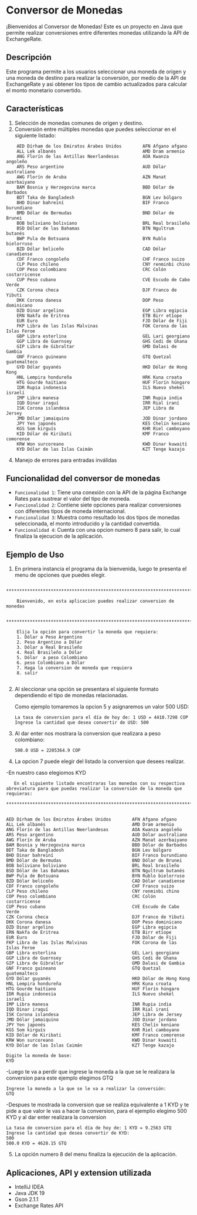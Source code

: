 # Conversor de Monedas

¡Bienvenidos al Conversor de Monedas! 
Este es un proyecto en Java que permite realizar conversiones entre diferentes monedas utilizando la API de ExchangeRate.



## Descripción

Este programa permite a los usuarios seleccionar una moneda de origen y una moneda de destino para realizar la conversión, por medio de la API de ExchangeRate y asi obtener los tipos de cambio actualizados para calcular el monto monetario convertido.


## Características

1. Selección de monedas comunes de origen y destino.
2. Conversión entre múltiples monedas que puedes seleccionar en el siguiente listado:

```plaintext   
    AED	Dírham de los Emiratos Árabes Unidos        AFN	Afgano afgano
    ALL	Lek albanés                                 AMD	Dram armenio
    ANG	Florín de las Antillas Neerlandesas         AOA	Kwanza angoleño
    ARS	Peso argentino                              AUD	Dólar australiano
    AWG	Florín de Aruba                             AZN	Manat azerbaiyano
    BAM	Bosnia y Herzegovina marca                  BBD	Dólar de Barbados
    BDT	Taka de Bangladesh                          BGN	Lev búlgaro
    BHD	Dinar bahreiní                              BIF	Franco burundiano
    BMD	Dólar de Bermudas                           BND	Dólar de Brunei
    BOB	boliviano boliviano                         BRL	Real brasileño
    BSD	Dólar de las Bahamas                        BTN	Ngultrum butanés
    BWP	Pula de Botsuana                            BYN	Rublo bielorruso
    BZD	Dólar beliceño                              CAD	Dólar canadiense
    CDF	Franco congoleño                            CHF	Franco suizo
    CLP	Peso chileno                                CNY	renminbi chino
    COP	Peso colombiano                             CRC	Colón costarricense
    CUP	Peso cubano                                 CVE	Escudo de Cabo Verde
    CZK	Corona checa                                DJF	Franco de Yibuti
    DKK	Corona danesa                               DOP	Peso dominicano
    DZD	Dinar argelino                              EGP	Libra egipcia
    ERN	Nakfa de Eritrea                            ETB	Birr etíope
    EUR	Euro                                        FJD	Dólar de Fiji
    FKP	Libra de las Islas Malvinas                 FOK	Corona de las Islas Feroe
    GBP	Libra esterlina                             GEL	Lari georgiano
    GGP	Libra de Guernsey                           GHS	Cedi de Ghana
    GIP	Libra de Gibraltar                          GMD	Dalasi de Gambia
    GNF	Franco guineano                             GTQ	Quetzal guatemalteco
    GYD	Dólar guyanés                               HKD	Dólar de Hong Kong
    HNL	Lempira hondureña                           HRK	Kuna croata
    HTG	Gourde haitiano                             HUF	Florín húngaro
    IDR	Rupia indonesia                             ILS	Nuevo shekel israelí
    IMP	Libra manesa                                INR	Rupia india
    IQD	Dinar iraquí                                IRR	Rial iraní
    ISK	Corona islandesa                            JEP	Libra de Jersey
    JMD	Dólar jamaiquino                            JOD	Dinar jordano
    JPY	Yen japonés                                 KES	Chelín keniano
    KGS	Som kirguís                                 KHR	Riel camboyano
    KID	Dólar de Kiribati                           KMF	Franco comorense
    KRW	Won surcoreano                              KWD	Dinar kuwaití
    KYD	Dólar de las Islas Caimán                   KZT	Tenge kazajo
````

4. Manejo de errores para entradas inválidas

## Funcionalidad del conversor de monedas


- `Funcionalidad 1`: Tiene una conexión con la API de la página Exchange Rates para sustrear el valor del tipo de moneda.
- `Funcionalidad 2`: Contiene siete opciones para realizar conversiones con diferentes tipos de moneda internacional.
- `Funcionalidad 3`: Muestra como resultado los dos tipos de monedas seleccionada, el monto introducido y la cantidad convertida.
- `Funcionalidad 4`: Cuenta con una opcion numero 8 para salir, lo cual finaliza la ejecucion de la aplicación.
   


## Ejemplo de Uso

1. En primera instancia el programa da la bienvenida, luego te presenta el menu de opciones que puedes elegir.

```plaintext
    ***************************************************************************
    
    Bienvenido, en esta aplicacion puedes realizar conversion de monedas
    
    ***************************************************************************
    
    Elija la opción para convertir la moneda que requiera:
    1. Dólar a Peso Argentino
    2. Peso Argentino a Dólar
    3. Dólar a Real Brasileño
    4. Real Brasileño a Dólar
    5. Dólar  a peso Colombiano
    6. peso Colombiano a Dólar
    7. Haga la conversion de moneda que requiera
    8. salir
    
```

2. Al sleccionar una opción se presentara el siguiente formato dependiendo el tipo de monedas relacionadas.
   
   Como ejemplo tomaremos la opcion 5 y asignaremos un valor 500 USD:

    ```plaintext
    La tasa de conversion para el día de hoy de: 1 USD = 4410.7298 COP
    Ingrese la cantidad que desea convertir de USD: 500
    ```

3. Al dar enter nos mostrara la conversion que realizara a peso colombiano:

   ```plaintext
   500.0 USD = 2205364.9 COP
   ````

4. La opcion 7 puede elegir del listado la conversion que desees realizar.

-En nuestro caso elegiomos KYD

```plaintext
   En el siguiente listado encontraras las monedas con su respectiva abreviatura para que puedas realizar la conversión de la moneda que requieras:

***************************************************************************


AED	Dírham de los Emiratos Árabes Unidos        AFN	Afgano afgano
ALL	Lek albanés                                 AMD	Dram armenio
ANG	Florín de las Antillas Neerlandesas         AOA	Kwanza angoleño
ARS	Peso argentino                              AUD	Dólar australiano
AWG	Florín de Aruba                             AZN	Manat azerbaiyano
BAM	Bosnia y Herzegovina marca                  BBD	Dólar de Barbados
BDT	Taka de Bangladesh                          BGN	Lev búlgaro
BHD	Dinar bahreiní                              BIF	Franco burundiano
BMD	Dólar de Bermudas                           BND	Dólar de Brunei
BOB	boliviano boliviano                         BRL	Real brasileño
BSD	Dólar de las Bahamas                        BTN	Ngultrum butanés
BWP	Pula de Botsuana                            BYN	Rublo bielorruso
BZD	Dólar beliceño                              CAD	Dólar canadiense
CDF	Franco congoleño                            CHF	Franco suizo
CLP	Peso chileno                                CNY	renminbi chino
COP	Peso colombiano                             CRC	Colón costarricense
CUP	Peso cubano                                 CVE	Escudo de Cabo Verde
CZK	Corona checa                                DJF	Franco de Yibuti
DKK	Corona danesa                               DOP	Peso dominicano
DZD	Dinar argelino                              EGP	Libra egipcia
ERN	Nakfa de Eritrea                            ETB	Birr etíope
EUR	Euro                                        FJD	Dólar de Fiji
FKP	Libra de las Islas Malvinas                 FOK	Corona de las Islas Feroe
GBP	Libra esterlina                             GEL	Lari georgiano
GGP	Libra de Guernsey                           GHS	Cedi de Ghana
GIP	Libra de Gibraltar                          GMD	Dalasi de Gambia
GNF	Franco guineano                             GTQ	Quetzal guatemalteco
GYD	Dólar guyanés                               HKD	Dólar de Hong Kong
HNL	Lempira hondureña                           HRK	Kuna croata
HTG	Gourde haitiano                             HUF	Florín húngaro
IDR	Rupia indonesia                             ILS	Nuevo shekel israelí
IMP	Libra manesa                                INR	Rupia india
IQD	Dinar iraquí                                IRR	Rial iraní
ISK	Corona islandesa                            JEP	Libra de Jersey
JMD	Dólar jamaiquino                            JOD	Dinar jordano
JPY	Yen japonés                                 KES	Chelín keniano
KGS	Som kirguís                                 KHR	Riel camboyano
KID	Dólar de Kiribati                           KMF	Franco comorense
KRW	Won surcoreano                              KWD	Dinar kuwaití
KYD	Dólar de las Islas Caimán                   KZT	Tenge kazajo

Digite la moneda de base: 
KYD
````

-Luego te va a perdir que ingrese la moneda a la que se le realizara la conversion para este ejemplo elegimos GTQ

````platintext
Ingrese la moneda a la que se le va a realizar la conversión: 
GTQ
````
-Despues te mostrada la conversion que se realiza equivalente a 1 KYD y te pide a que valor le vas a hacer la conversion, para el ejemplio elegimo  500 KYD y al dar enter realizara la conversion

````platintext
La tasa de conversion para el día de hoy de: 1 KYD = 9.2563 GTQ
Ingrese la cantidad que desea convertir de KYD: 
500
500.0 KYD = 4628.15 GTQ
````

5. La opción numero 8 del menu finaliza la ejecución de la aplicación.


## Aplicaciones, API y extension utilizada
- IntelliJ IDEA
- Java JDK 19
- Gson 2.1.1
- Exchange Rates API
